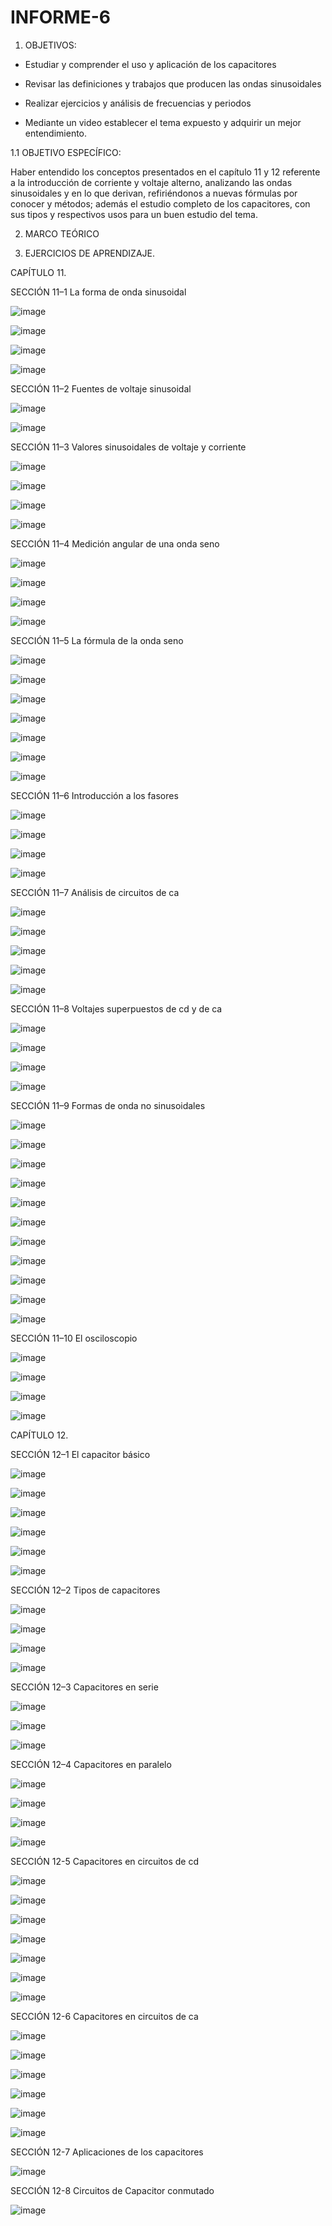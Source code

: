 # INFORME-6

1. OBJETIVOS:

- Estudiar y comprender el uso y aplicación de los capacitores

- Revisar las definiciones y trabajos que producen las ondas sinusoidales

- Realizar ejercicios y análisis de frecuencias y periodos

- Mediante un video establecer el tema expuesto y adquirir un mejor entendimiento.

1.1 OBJETIVO ESPECÍFICO:

Haber entendido los conceptos presentados en el capítulo 11 y 12 referente a la introducción de corriente y voltaje alterno, analizando las ondas sinusoidales y en lo que derivan, refiriéndonos a nuevas fórmulas por conocer y métodos; además el estudio completo de los capacitores, con sus tipos y respectivos usos para un buen estudio del tema.

2. MARCO TEÓRICO

3. EJERCICIOS DE APRENDIZAJE.

CAPÍTULO 11.

SECCIÓN 11–1 La forma de onda sinusoidal

![image](https://user-images.githubusercontent.com/117920423/211670527-cd65819b-8b5e-4980-b6b8-a1d8a73aec8e.png)

![image](https://user-images.githubusercontent.com/117920423/211461825-5e31bbd6-5d55-41b9-887e-a5ac3df73495.png)

![image](https://user-images.githubusercontent.com/117920423/211670591-5f88385e-da49-43ec-b78f-895b494f5b08.png)

![image](https://user-images.githubusercontent.com/117920423/211463023-898c2e90-99a8-4db1-a11d-01dae1f2938d.png)

SECCIÓN 11–2 Fuentes de voltaje sinusoidal

![image](https://user-images.githubusercontent.com/117920423/211668390-84b3211e-5dbd-4a5d-8f63-10239f0c2c9c.png)

![image](https://user-images.githubusercontent.com/117920423/211948288-28e28fbf-8c4a-438c-9f36-51332564548b.png)

SECCIÓN 11–3 Valores sinusoidales de voltaje y corriente

![image](https://user-images.githubusercontent.com/117920423/211668665-2e6156b5-ba98-4d9e-a5e8-542efdae4595.png)

![image](https://user-images.githubusercontent.com/117920423/211948517-bbdc2a0f-aa08-4e3e-8ad3-f1a36e35da85.png)

![image](https://user-images.githubusercontent.com/117920423/211669061-529d596f-d34c-4aab-aef5-9ab7a8019732.png)

![image](https://user-images.githubusercontent.com/117920423/211974786-7358278a-9b2e-492e-9a26-263def7fa06a.png)

SECCIÓN 11–4 Medición angular de una onda seno

![image](https://user-images.githubusercontent.com/117920423/211669338-fb61d9ee-4423-4cb0-ab06-e3affc1484e2.png)

![image](https://user-images.githubusercontent.com/117920423/211974998-4ad2a77c-0d04-4f68-bd59-c0172234cb5e.png)

![image](https://user-images.githubusercontent.com/117920423/211669571-cf800ec8-ff16-48ba-b5d0-115b572461fc.png)

![image](https://user-images.githubusercontent.com/117920423/211975022-03ccf416-6d85-4fac-b561-3118591b9d10.png)

SECCIÓN 11–5 La fórmula de la onda seno

![image](https://user-images.githubusercontent.com/117920423/211670867-22891426-67b2-496d-b5af-67a5d1d060c7.png)

![image](https://user-images.githubusercontent.com/117920423/211975165-9d04bdeb-bd10-418d-b980-9089a2cc1f8b.png)

![image](https://user-images.githubusercontent.com/117920423/211975202-4ca78fb7-0137-4b03-8b95-6683c6f66695.png)

![image](https://user-images.githubusercontent.com/117920423/211670914-ccb815b0-5f5e-4be6-98d5-d2d06b3ad945.png)

![image](https://user-images.githubusercontent.com/117920423/211975245-92d9f8ad-1931-4814-8b19-54621b6c8a9b.png)

![image](https://user-images.githubusercontent.com/117920423/211670953-8038c8af-8a98-43b4-a817-5603f5d44268.png)

![image](https://user-images.githubusercontent.com/117920423/211975317-cf241538-dc8e-4c9d-a1a8-9a33b49d4b30.png)

SECCIÓN 11–6 Introducción a los fasores

![image](https://user-images.githubusercontent.com/117920423/211671053-83e6af63-f3c6-4a22-b197-71af2a0dd91b.png)

![image](https://user-images.githubusercontent.com/117920423/211976241-7789f832-72c2-47a1-9947-ba75bacc75cd.png)

![image](https://user-images.githubusercontent.com/117920423/211671146-a5ce0d0d-4cde-43d2-a406-f87945e902fa.png)

![image](https://user-images.githubusercontent.com/117920423/211976404-a35f4c62-1be4-4eff-a870-ad15f7b62143.png)

SECCIÓN 11–7 Análisis de circuitos de ca

![image](https://user-images.githubusercontent.com/117920423/211671623-710e113f-beb4-41fa-8bdd-0b93cb050068.png)

![image](https://user-images.githubusercontent.com/117920423/211976537-64ff9ef7-e468-46f8-9b07-04d4ff69a450.png)

![image](https://user-images.githubusercontent.com/117920423/211976557-3f2affd4-0f62-4944-8ea9-81c209a46b73.png)

![image](https://user-images.githubusercontent.com/117920423/211671721-c282d368-88da-486d-bee1-e3260d617a18.png)

![image](https://user-images.githubusercontent.com/117920423/211976600-c73841f6-86a9-415a-9571-2515886669a5.png)

SECCIÓN 11–8 Voltajes superpuestos de cd y de ca

![image](https://user-images.githubusercontent.com/117920423/211671846-47f37ccf-3e46-488c-912b-fa8f1a1e24f4.png)

![image](https://user-images.githubusercontent.com/117920423/211976879-12772a28-9c5a-41de-84b3-744c239ee8da.png)

![image](https://user-images.githubusercontent.com/117920423/211671948-42c962a6-39a9-42c0-a16a-6ae1632ece68.png)

![image](https://user-images.githubusercontent.com/117920423/211978178-ab8402b5-95ac-4f61-b87f-fee91a1d5134.png)

SECCIÓN 11–9 Formas de onda no sinusoidales

![image](https://user-images.githubusercontent.com/117920423/211672035-cc26c0b6-265d-49e8-b3d5-612ca4648393.png)

![image](https://user-images.githubusercontent.com/117920423/211978427-b44197be-d00a-4dac-943e-4635603167bd.png)

![image](https://user-images.githubusercontent.com/117920423/211672115-a308c5ff-3c08-487f-a18c-e58dba65bbee.png)

![image](https://user-images.githubusercontent.com/117920423/211672148-84f67666-01c9-4ecb-b647-1e0a052f7009.png)

![image](https://user-images.githubusercontent.com/117920423/211978481-c5535a98-680a-4562-910d-eba95f395cf6.png)

![image](https://user-images.githubusercontent.com/117920423/211672211-0fd8f401-9fc6-426b-8de4-6d3c514be4f4.png)

![image](https://user-images.githubusercontent.com/117920423/211978524-b171c962-fa0d-4346-af12-64be987c8d2c.png)

![image](https://user-images.githubusercontent.com/117920423/211672307-e5901518-e71a-4c44-84b0-a7d265a86960.png)

![image](https://user-images.githubusercontent.com/117920423/211978653-f05c542c-125d-4271-a521-f57b4a8dc178.png)

![image](https://user-images.githubusercontent.com/117920423/211672345-82e5bf8e-0ab1-4ef4-ac34-093317d4b69d.png)

![image](https://user-images.githubusercontent.com/117920423/211979189-446a9d04-26b1-44de-b9e1-bc4794ed217a.png)

SECCIÓN 11–10 El osciloscopio

![image](https://user-images.githubusercontent.com/117920423/211672717-a948d5c2-6947-471d-964f-b500fbe7d3af.png)

![image](https://user-images.githubusercontent.com/117920423/211672991-e00ed60f-c332-4a52-b343-329ee6ee7f0c.png)

![image](https://user-images.githubusercontent.com/117920423/211979789-7e720434-f38f-42e6-b138-5b45cedc9d80.png)

![image](https://user-images.githubusercontent.com/117920423/211979888-23dede9f-121c-424e-914f-790acf96bb44.png)

CAPÍTULO 12.

SECCIÓN 12–1 El capacitor básico

![image](https://user-images.githubusercontent.com/117920423/211673486-2461f7ba-51f6-4b7f-b3c2-1b5535bdc5bf.png)

![image](https://user-images.githubusercontent.com/117920423/211673564-25e00eca-6a71-436b-b8c4-862b093bc6ae.png)

![image](https://user-images.githubusercontent.com/117920423/211673629-8d3aeb85-c227-40c1-b844-f80ecb81c90f.png)

![image](https://user-images.githubusercontent.com/117920423/211673656-c94ae74a-8587-481a-83cc-38cb8ee6c5ed.png)

![image](https://user-images.githubusercontent.com/117920423/211673712-59b1bac2-1bcc-4bea-b22c-732cc138b254.png)

![image](https://user-images.githubusercontent.com/117920423/211673785-7fb24ceb-ecc9-4566-ac7b-4550f34a21dc.png)

SECCIÓN 12–2 Tipos de capacitores

![image](https://user-images.githubusercontent.com/117920423/211673882-0d179aa0-16df-4ea1-afb7-6a742482e332.png)

![image](https://user-images.githubusercontent.com/117920423/211673923-5a058887-ae9e-45e9-8b28-01062c102a4f.png)

![image](https://user-images.githubusercontent.com/117920423/211674007-6cf78c4f-4fed-427a-ac20-ffe123dc58ad.png)

![image](https://user-images.githubusercontent.com/117920423/211674040-3f887263-1b95-4f09-9560-ec639c3635b9.png)

SECCIÓN 12–3 Capacitores en serie

![image](https://user-images.githubusercontent.com/117920423/211674159-93851e1d-8775-4511-9d4a-7d4336c38f0f.png)

![image](https://user-images.githubusercontent.com/117920423/211674260-26677bad-707c-43b7-803b-eaf2f14e9df9.png)

![image](https://user-images.githubusercontent.com/117920423/211674331-30d35bf7-dfc3-42fc-aeec-ba0d64b263e3.png)

SECCIÓN 12–4 Capacitores en paralelo

![image](https://user-images.githubusercontent.com/117920423/211674440-91e9f1af-4076-417b-8a69-dbead771ce9c.png)

![image](https://user-images.githubusercontent.com/117920423/211674547-e857e4c0-e644-4580-8beb-e6958600e583.png)

![image](https://user-images.githubusercontent.com/117920423/211674625-cdde4b67-a848-4865-950f-513df17bc090.png)

![image](https://user-images.githubusercontent.com/117920423/211674691-1d7d729c-5347-4b5b-a21f-950d0cdbc789.png)

SECCIÓN 12-5  Capacitores en circuitos de cd

![image](https://user-images.githubusercontent.com/117920423/211675697-fb41ccbf-bf24-42de-993a-349a0bd154ba.png)

![image](https://user-images.githubusercontent.com/117920423/211676173-5b067f77-01d1-4d90-b60b-b71388f18b75.png)

![image](https://user-images.githubusercontent.com/117920423/211676432-62803b27-35f3-421d-8b35-96c06dae0d8a.png)

![image](https://user-images.githubusercontent.com/117920423/211676471-d5354ad6-e395-4395-a179-5092f1c48e94.png)

![image](https://user-images.githubusercontent.com/117920423/211676516-99ed5e30-c0d5-4e9e-927a-8a7770822993.png)

![image](https://user-images.githubusercontent.com/117920423/211676557-0af582e3-8a70-47d6-9b91-68f8a564eef4.png)

![image](https://user-images.githubusercontent.com/117920423/211676642-656dc04f-57d0-4d8b-9c0a-bcac3399a271.png)

SECCIÓN 12-6  Capacitores en circuitos de ca

![image](https://user-images.githubusercontent.com/117920423/211676909-6a512304-e09c-48d2-8135-ad2c94fc7845.png)

![image](https://user-images.githubusercontent.com/117920423/211676975-d35a1da5-2648-4b7a-9c20-948ba357a21a.png)

![image](https://user-images.githubusercontent.com/117920423/211677022-558dd4d6-1e2e-4d20-9d95-ee1d03a14133.png)

![image](https://user-images.githubusercontent.com/117920423/211677059-dfd650eb-48cc-4364-9d98-db926a3b3cbe.png)

![image](https://user-images.githubusercontent.com/117920423/211677133-707a4cff-bc1c-40d6-8e78-3509253644d1.png)

![image](https://user-images.githubusercontent.com/117920423/211677187-c7e7c59f-55e5-4235-91c6-7eb921985096.png)

SECCIÓN 12-7  Aplicaciones de los capacitores

![image](https://user-images.githubusercontent.com/117920423/211677390-4911d128-6674-4698-a153-842da45a40d9.png)

SECCIÓN 12-8  Circuitos de Capacitor conmutado

![image](https://user-images.githubusercontent.com/117920423/211677519-18f22a82-765e-4853-8c21-66f20672723d.png)





























